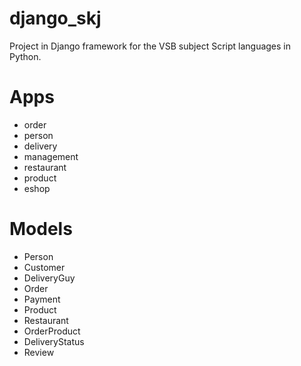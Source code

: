 # django_skj
Project in Django framework for the VSB subject Script languages in Python.

# Apps
- order
- person
- delivery
- management
- restaurant
- product
- eshop

# Models
- Person
-   Customer
-   DeliveryGuy
- Order
- Payment
- Product
- Restaurant
- OrderProduct
- DeliveryStatus
- Review

